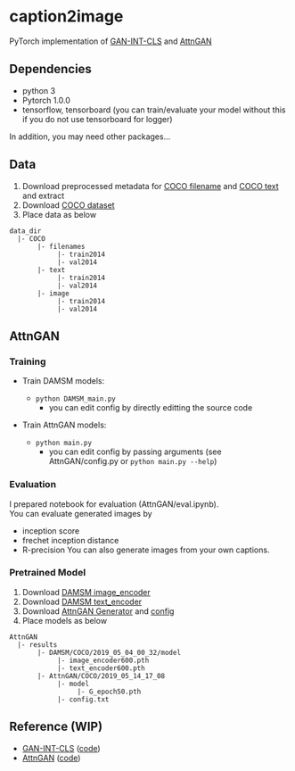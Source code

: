 # caption2image

PyTorch implementation of [GAN-INT-CLS](http://arxiv.org/abs/1605.05396) and [AttnGAN](http://openaccess.thecvf.com/content_cvpr_2018/html/Xu_AttnGAN_Fine-Grained_Text_CVPR_2018_paper.html)

## Dependencies
- python 3
- Pytorch 1.0.0
- tensorflow, tensorboard (you can train/evaluate your model without this if you do not use tensorboard for logger)

In addition, you may need other packages...

## Data

1. Download preprocessed metadata for [COCO filename](https://drive.google.com/file/d/1cYcHZNJ63tHjMITvBdf8pWD7FNAWXxnq/view?usp=sharing) and [COCO text](https://drive.google.com/file/d/1sz3kuQfmGKirv7pIaqrtr7SF0ZdzMPT4/view?usp=sharing) and extract
2. Download [COCO dataset](http://cocodataset.org/#download)
3. Place data as below

```
data_dir 
  |- COCO
       |- filenames 
            |- train2014 
            |- val2014 
       |- text 
            |- train2014 
            |- val2014 
       |- image 
            |- train2014 
            |- val2014 
```

## AttnGAN

### Training

- Train DAMSM models:
  - `python DAMSM_main.py`
    - you can edit config by directly editting the source code
 
- Train AttnGAN models:
  - `python main.py`
    - you can edit config by passing arguments (see AttnGAN/config.py or `python main.py --help`)

### Evaluation

I prepared notebook for evaluation (AttnGAN/eval.ipynb).  
You can evaluate generated images by
- inception score
- frechet inception distance
- R-precision
You can also generate images from your own captions.

### Pretrained Model

1. Download [DAMSM image_encoder](https://drive.google.com/file/d/1OJE_g2Oh-VIVEt0ulVmHnc8hSn3m22q1/view?usp=sharing)
2. Download [DAMSM text_encoder](https://drive.google.com/file/d/1DKSbE5kSoGnBoiJQFhWFl-oeBe7CXiTh/view?usp=sharing)
3. Download [AttnGAN Generator](https://drive.google.com/file/d/1XysSOSmGhLJ-ZoTr0AY_DOTYOS_Ztm2J/view?usp=sharing) and [config](https://drive.google.com/file/d/1r6qQqCiTlIo93tPyZ84_fmB6ZWhKGBqZ/view?usp=sharing)
4. Place models as below

```
AttnGAN
  |- results
       |- DAMSM/COCO/2019_05_04_00_32/model
            |- image_encoder600.pth
            |- text_encoder600.pth
       |- AttnGAN/COCO/2019_05_14_17_08
            |- model
                 |- G_epoch50.pth
            |- config.txt
```

## Reference (WIP)
- [GAN-INT-CLS](http://arxiv.org/abs/1605.05396) ([code](https://github.com/reedscot/icml2016))
- [AttnGAN](http://openaccess.thecvf.com/content_cvpr_2018/html/Xu_AttnGAN_Fine-Grained_Text_CVPR_2018_paper.html) ([code](https://github.com/taoxugit/AttnGAN))
